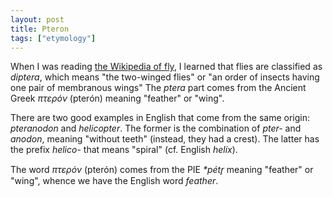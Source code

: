 ```yaml
---
layout: post
title: Pteron
tags: ["etymology"]
---
```


When I was reading [the Wikipedia of fly](https://en.wikipedia.org/wiki/Fly), I learned that flies are classified as *diptera*, which means "the two-winged flies" or "an order of insects having one pair of membranous wings"
The *ptera* part comes from the Ancient Greek *πτερόν* (pterón) meaning "feather" or "wing".

There are two good examples in English that come from the same origin: *pteranodon* and *helicopter*.
The former is the combination of *pter-* and *anodon*, meaning "without teeth" (instead, they had a crest).
The latter has the prefix *helico-* that means "spiral" (cf. English *helix*).

The word *πτερόν* (pterón) comes from the PIE *\*pétr̥* meaning "feather" or "wing", whence we have the English word *feather*.
